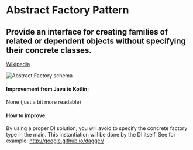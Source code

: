 # Abstract Factory Pattern

## Provide an interface for creating families of related or dependent objects without specifying their concrete classes.

[Wikipedia](https://en.wikipedia.org/wiki/Abstract_factory_pattern)

![Abstract Factory schema](https://upload.wikimedia.org/wikipedia/commons/thumb/a/a7/Abstract_factory.svg/517px-Abstract_factory.svg.png)


#### Improvement from Java to Kotlin:
None (just a bit more readable)

#### How to improve:
By using a proper DI solution, you will avoid to specify the concrete factory type in the main. This instantiation will be done by the DI itself.
See for example: http://google.github.io/dagger/

